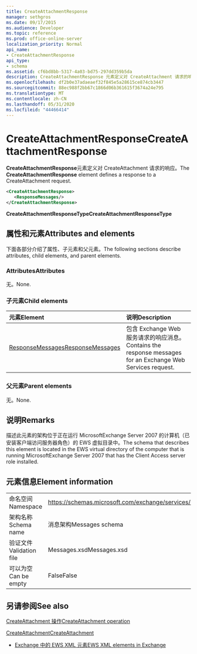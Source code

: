 ```yaml
---
title: CreateAttachmentResponse
manager: sethgros
ms.date: 09/17/2015
ms.audience: Developer
ms.topic: reference
ms.prod: office-online-server
localization_priority: Normal
api_name:
- CreateAttachmentResponse
api_type:
- schema
ms.assetid: cf6bd8bb-5317-4a03-bd75-297dd359b5da
description: CreateAttachmentResponse 元素定义对 CreateAttachment 请求的响应。
ms.openlocfilehash: df2b0e37adaeaef32f845e5a28615ce874cb3447
ms.sourcegitcommit: 88ec988f2bb67c1866d06b361615f3674a24e795
ms.translationtype: MT
ms.contentlocale: zh-CN
ms.lasthandoff: 05/31/2020
ms.locfileid: "44466414"
---
```

# <a name="createattachmentresponse"></a><span data-ttu-id="eb8da-103">CreateAttachmentResponse</span><span class="sxs-lookup"><span data-stu-id="eb8da-103">CreateAttachmentResponse</span></span>

<span data-ttu-id="eb8da-104">**CreateAttachmentResponse**元素定义对 CreateAttachment 请求的响应。</span><span class="sxs-lookup"><span data-stu-id="eb8da-104">The **CreateAttachmentResponse** element defines a response to a CreateAttachment request.</span></span> 
  
```xml
<CreateAttachmentResponse>
   <ResponseMessages/>
</CreateAttachmentResponse>
```

 <span data-ttu-id="eb8da-105">**CreateAttachmentResponseType**</span><span class="sxs-lookup"><span data-stu-id="eb8da-105">**CreateAttachmentResponseType**</span></span>
## <a name="attributes-and-elements"></a><span data-ttu-id="eb8da-106">属性和元素</span><span class="sxs-lookup"><span data-stu-id="eb8da-106">Attributes and elements</span></span>

<span data-ttu-id="eb8da-107">下面各部分介绍了属性、子元素和父元素。</span><span class="sxs-lookup"><span data-stu-id="eb8da-107">The following sections describe attributes, child elements, and parent elements.</span></span>
  
### <a name="attributes"></a><span data-ttu-id="eb8da-108">Attributes</span><span class="sxs-lookup"><span data-stu-id="eb8da-108">Attributes</span></span>

<span data-ttu-id="eb8da-109">无。</span><span class="sxs-lookup"><span data-stu-id="eb8da-109">None.</span></span>
  
### <a name="child-elements"></a><span data-ttu-id="eb8da-110">子元素</span><span class="sxs-lookup"><span data-stu-id="eb8da-110">Child elements</span></span>

|<span data-ttu-id="eb8da-111">**元素**</span><span class="sxs-lookup"><span data-stu-id="eb8da-111">**Element**</span></span>|<span data-ttu-id="eb8da-112">**说明**</span><span class="sxs-lookup"><span data-stu-id="eb8da-112">**Description**</span></span>|
|:-----|:-----|
|[<span data-ttu-id="eb8da-113">ResponseMessages</span><span class="sxs-lookup"><span data-stu-id="eb8da-113">ResponseMessages</span></span>](responsemessages.md) <br/> |<span data-ttu-id="eb8da-114">包含 Exchange Web 服务请求的响应消息。</span><span class="sxs-lookup"><span data-stu-id="eb8da-114">Contains the response messages for an Exchange Web Services request.</span></span>  <br/> |
   
### <a name="parent-elements"></a><span data-ttu-id="eb8da-115">父元素</span><span class="sxs-lookup"><span data-stu-id="eb8da-115">Parent elements</span></span>

<span data-ttu-id="eb8da-116">无。</span><span class="sxs-lookup"><span data-stu-id="eb8da-116">None.</span></span>
  
## <a name="remarks"></a><span data-ttu-id="eb8da-117">说明</span><span class="sxs-lookup"><span data-stu-id="eb8da-117">Remarks</span></span>

<span data-ttu-id="eb8da-118">描述此元素的架构位于正在运行 MicrosoftExchange Server 2007 的计算机（已安装客户端访问服务器角色）的 EWS 虚拟目录中。</span><span class="sxs-lookup"><span data-stu-id="eb8da-118">The schema that describes this element is located in the EWS virtual directory of the computer that is running MicrosoftExchange Server 2007 that has the Client Access server role installed.</span></span>
  
## <a name="element-information"></a><span data-ttu-id="eb8da-119">元素信息</span><span class="sxs-lookup"><span data-stu-id="eb8da-119">Element information</span></span>

|||
|:-----|:-----|
|<span data-ttu-id="eb8da-120">命名空间</span><span class="sxs-lookup"><span data-stu-id="eb8da-120">Namespace</span></span>  <br/> |https://schemas.microsoft.com/exchange/services/2006/messages  <br/> |
|<span data-ttu-id="eb8da-121">架构名称</span><span class="sxs-lookup"><span data-stu-id="eb8da-121">Schema name</span></span>  <br/> |<span data-ttu-id="eb8da-122">消息架构</span><span class="sxs-lookup"><span data-stu-id="eb8da-122">Messages schema</span></span>  <br/> |
|<span data-ttu-id="eb8da-123">验证文件</span><span class="sxs-lookup"><span data-stu-id="eb8da-123">Validation file</span></span>  <br/> |<span data-ttu-id="eb8da-124">Messages.xsd</span><span class="sxs-lookup"><span data-stu-id="eb8da-124">Messages.xsd</span></span>  <br/> |
|<span data-ttu-id="eb8da-125">可以为空</span><span class="sxs-lookup"><span data-stu-id="eb8da-125">Can be empty</span></span>  <br/> |<span data-ttu-id="eb8da-126">False</span><span class="sxs-lookup"><span data-stu-id="eb8da-126">False</span></span>  <br/> |
   
## <a name="see-also"></a><span data-ttu-id="eb8da-127">另请参阅</span><span class="sxs-lookup"><span data-stu-id="eb8da-127">See also</span></span>



[<span data-ttu-id="eb8da-128">CreateAttachment 操作</span><span class="sxs-lookup"><span data-stu-id="eb8da-128">CreateAttachment operation</span></span>](createattachment-operation.md)
  
[<span data-ttu-id="eb8da-129">CreateAttachment</span><span class="sxs-lookup"><span data-stu-id="eb8da-129">CreateAttachment</span></span>](createattachment.md)


- [<span data-ttu-id="eb8da-130">Exchange 中的 EWS XML 元素</span><span class="sxs-lookup"><span data-stu-id="eb8da-130">EWS XML elements in Exchange</span></span>](ews-xml-elements-in-exchange.md)

